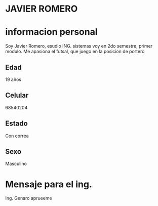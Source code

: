 # JAVIER ROMERO
# informacion personal
Soy Javier Romero, esudio ING. sistemas voy en 2do semestre, primer modulo. Me apasiona el futsal, que juego en la posicion de portero
## Edad
19 años
## Celular 
68540204
## Estado
Con correa
## Sexo
Masculino
# Mensaje para el ing.
Ing. Genaro aprueeme


